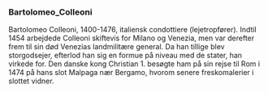 ### Bartolomeo_Colleoni


Bartolomeo Colleoni, 1400-1476, italiensk condottiere (lejetropfører). Indtil 1454 arbejdede Colleoni skiftevis for Milano og Venezia, men var derefter frem til sin død Venezias landmilitære general. Da han tillige blev storgodsejer, efterlod han sig en formue på niveau med de stater, han virkede for. Den danske kong Christian 1. besøgte ham på sin rejse til Rom i 1474 på hans slot Malpaga nær Bergamo, hvorom senere freskomalerier i slottet vidner.